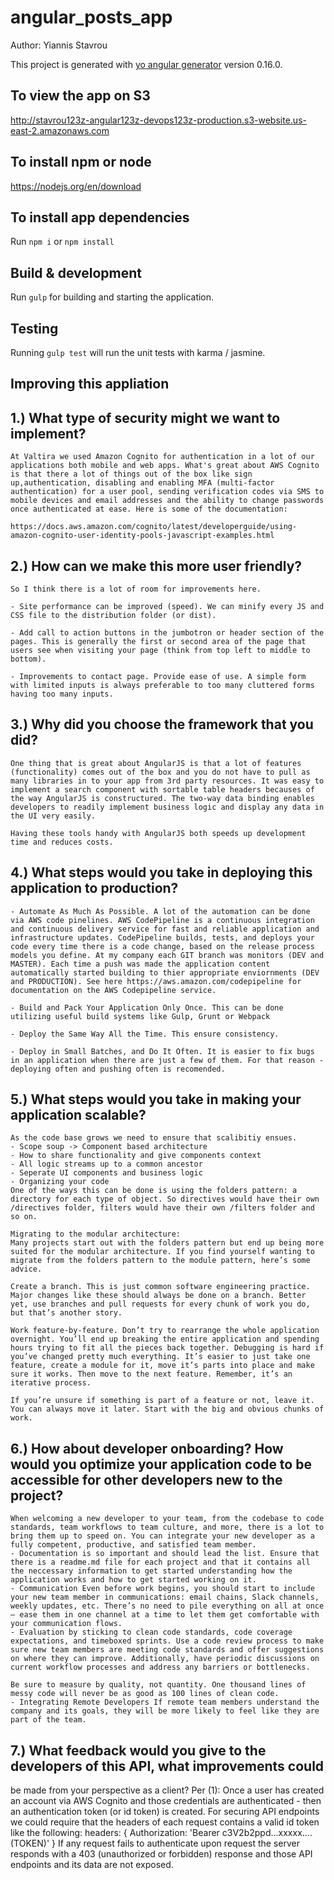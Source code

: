 # angular_posts_app
Author: Yiannis Stavrou

This project is generated with [yo angular generator](https://github.com/yeoman/generator-angular)
version 0.16.0.

## To view the app on S3
http://stavrou123z-angular123z-devops123z-production.s3-website.us-east-2.amazonaws.com

## To install npm or node

https://nodejs.org/en/download

## To install app dependencies 

Run `npm i` or `npm install`

## Build & development

Run `gulp` for building and starting the application.

## Testing

Running `gulp test` will run the unit tests with karma / jasmine.

## Improving this appliation
## 1.) What type of security might we want to implement?
    At Valtira we used Amazon Cognito for authentication in a lot of our applications both mobile and web apps. What's great about AWS Cognito is that there a lot of things out of the box like sign up,authentication, disabling and enabling MFA (multi-factor authentication) for a user pool, sending verification codes via SMS to mobile devices and email addresses and the ability to change passwords once authenticated at ease. Here is some of the documentation:

    https://docs.aws.amazon.com/cognito/latest/developerguide/using-amazon-cognito-user-identity-pools-javascript-examples.html

## 2.) How can we make this more user friendly?
    So I think there is a lot of room for improvements here.

    - Site performance can be improved (speed). We can minify every JS and CSS file to the distribution folder (or dist).

    - Add call to action buttons in the jumbotron or header section of the pages. This is generally the first or second area of the page that users see when visiting your page (think from top left to middle to bottom).

    - Improvements to contact page. Provide ease of use. A simple form with limited inputs is always preferable to too many cluttered forms having too many inputs.

## 3.) Why did you choose the framework that you did?
    One thing that is great about AngularJS is that a lot of features (functionality) comes out of the box and you do not have to pull as many libraries in to your app from 3rd party resources. It was easy to implement a search component with sortable table headers becauses of the way AngularJS is constructured. The two-way data binding enables developers to readily implement business logic and display any data in the UI very easily.

    Having these tools handy with AngularJS both speeds up development time and reduces costs.

## 4.) What steps would you take in deploying this application to production?
    - Automate As Much As Possible. A lot of the automation can be done via AWS code pinelines. AWS CodePipeline is a continuous integration and continuous delivery service for fast and reliable application and infrastructure updates. CodePipeline builds, tests, and deploys your code every time there is a code change, based on the release process models you define. At my company each GIT branch was monitors (DEV and MASTER). Each time a push was made the application content automatically started building to thier appropriate enviornments (DEV and PRODUCTION). See here https://aws.amazon.com/codepipeline for documentation on the AWS Codepipeline service.

    - Build and Pack Your Application Only Once. This can be done utilizing useful build systems like Gulp, Grunt or Webpack

    - Deploy the Same Way All the Time. This ensure consistency.

    - Deploy in Small Batches, and Do It Often. It is easier to fix bugs in an application when there are just a few of them. For that reason - deploying often and pushing often is recomended.


## 5.) What steps would you take in making your application scalable?
    As the code base grows we need to ensure that scalibitiy ensues.
    - Scope soup -> Component based architecture
    - How to share functionality and give components context
    - All logic streams up to a common ancestor
    - Seperate UI components and business logic
    - Organizing your code
    One of the ways this can be done is using the folders pattern: a directory for each type of object. So directives would have their own /directives folder, filters would have their own /filters folder and so on.

    Migrating to the modular architecture:
    Many projects start out with the folders pattern but end up being more suited for the modular architecture. If you find yourself wanting to migrate from the folders pattern to the module pattern, here’s some advice.

    Create a branch. This is just common software engineering practice. Major changes like these should always be done on a branch. Better yet, use branches and pull requests for every chunk of work you do, but that’s another story.
    
    Work feature-by-feature. Don’t try to rearrange the whole application overnight. You’ll end up breaking the entire application and spending hours trying to fit all the pieces back together. Debugging is hard if you’ve changed pretty much everything. It’s easier to just take one feature, create a module for it, move it’s parts into place and make sure it works. Then move to the next feature. Remember, it’s an iterative process.
    
    If you’re unsure if something is part of a feature or not, leave it. You can always move it later. Start with the big and obvious chunks of work.

## 6.) How about developer onboarding? How would you optimize your application code to be accessible for other developers new to the project?
    When welcoming a new developer to your team, from the codebase to code standards, team workflows to team culture, and more, there is a lot to bring them up to speed on. You can integrate your new developer as a fully competent, productive, and satisfied team member.
    - Documentation is so important and should lead the list. Ensure that there is a readme.md file for each project and that it contains all the neccessary information to get started understanding how the application works and how to get started working on it.
    - Communication Even before work begins, you should start to include your new team member in communications: email chains, Slack channels, weekly updates, etc. There’s no need to pile everything on all at once — ease them in one channel at a time to let them get comfortable with your communication flows.
    - Evaluation by sticking to clean code standards, code coverage expectations, and timeboxed sprints. Use a code review process to make sure new team members are meeting code standards and offer suggestions on where they can improve. Additionally, have periodic discussions on current workflow processes and address any barriers or bottlenecks.

    Be sure to measure by quality, not quantity. One thousand lines of messy code will never be as good as 100 lines of clean code.
    - Integrating Remote Developers If remote team members understand the company and its goals, they will be more likely to feel like they are part of the team.

## 7.) What feedback would you give to the developers of this API, what improvements could
be made from your perspective as a client?
    Per (1): Once a user has created an account via AWS Cognito and those  credentials are authenticated - then an authentication token (or id token) is created. For securing API endpoints we could  require that the headers of each request contains a valid id token like the following:
    headers: {
        Authorization: 'Bearer c3V2b2ppd...xxxxx....(TOKEN)'
    }
    If any request fails to authenticate upon request the server responds with a 403 (unauthorized or forbidden) response and those API endpoints and its data are not exposed.